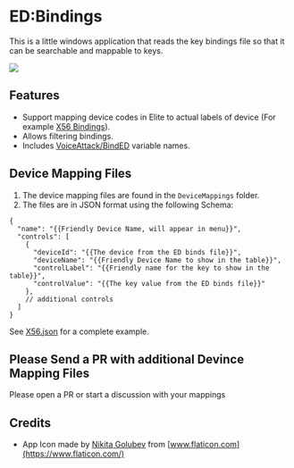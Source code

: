 # ED:Bindings

This is a little windows application that reads the key bindings file
so that it can be searchable and mappable to keys.

<img src="https://raw.githubusercontent.com/ghorsey/EdBindings/main/assets/edbindings.screenshot.gif">

## Features

* Support mapping device codes in Elite to actual labels of device (For example [X56 Bindings](https://www.edrefcard.info/device/SaitekX56)).
* Allows filtering bindings.
* Includes [VoiceAttack/BindED](https://github.com/alterNERDtive/bindED) variable names.

## Device Mapping Files
1. The device mapping files are found in the `DeviceMappings` folder.
2. The files are in JSON format using the following Schema:

```
{
  "name": "{{Friendly Device Name, will appear in menu}}", 
  "controls": [
    {
      "deviceId": "{{The device from the ED binds file}}",
      "deviceName": "{{Friendly Device Name to show in the table}}",
      "controlLabel": "{{Friendly name for the key to show in the table}}",
      "controlValue": "{{The key value from the ED binds file}}"
    },
    // additional controls
  ]
}
```

See [X56.json](https://github.com/ghorsey/EdBindings/blob/main/src/EdBindings/DeviceMappings/X56.json) for a complete example.

## Please Send a PR with additional Devince Mapping Files
Please open a PR or start a discussion with your mappings

## Credits

* App Icon made by [Nikita Golubev](https://www.flaticon.com/authors/nikita-golubev) from [www.flaticon.com](https://www.flaticon.com/)
